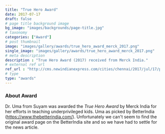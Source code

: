 ```yaml
---
title: "True Hero Award"
date: 2017-07-17
draft: false
# page title background image
bg_image: "images/backgrounds/page-title.jpg"
# taxonomy
categories: ["Award"]
# post thumbnail
image: "images/gallery/awards/true_hero_award_merck_2017.png"
single_image: "images/gallery/awards/true_hero_award_merck_2017.png"
# meta description
description : "True Hero Award (2017) received from Merck India."
# external ref url
ref_url : "http://cms.newindianexpress.com/cities/chennai/2017/jul/17/poor-kids-get-their-true-hero-1629556.html"
# type
type: "awards"
---
```


### About Award

Dr. Uma from Suyam was awarded the *True Hero Award* by Merck India for her 
efforts in teaching underprivileged kids.  Uma as picked by BetterIndia 
(https://www.thebetterindia.com/). Unfortunately we can't seem to find the 
original award page on the BetterIndia site and so we have had to settle for 
the news article.

